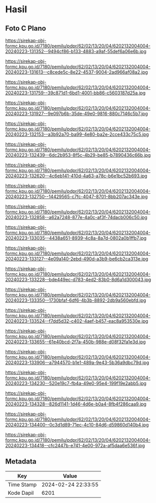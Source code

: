 # Hasil

## Foto C Plano

https://sirekap-obj-formc.kpu.go.id/7180/pemilu/pdpr/62/02/13/20/04/6202132004004-20240223-131352--9494cf86-b133-4883-a9af-55def6a06e6b.jpg

https://sirekap-obj-formc.kpu.go.id/7180/pemilu/pdpr/62/02/13/20/04/6202132004004-20240223-131613--c8cede5c-8e22-4537-9004-2ad966af08a2.jpg

https://sirekap-obj-formc.kpu.go.id/7180/pemilu/pdpr/62/02/13/20/04/6202132004004-20240223-131759--39c871d1-6bd1-4001-bb86-c5603187d25a.jpg

https://sirekap-obj-formc.kpu.go.id/7180/pemilu/pdpr/62/02/13/20/04/6202132004004-20240223-131927--9e097b6b-35de-49e0-9816-880c7146c5b7.jpg

https://sirekap-obj-formc.kpu.go.id/7180/pemilu/pdpr/62/02/13/20/04/6202132004004-20240223-132153--a3b92a70-ba99-4e80-ba2e-2cce433c75c5.jpg

https://sirekap-obj-formc.kpu.go.id/7180/pemilu/pdpr/62/02/13/20/04/6202132004004-20240223-132439--6dc2b953-8f5c-4b29-be85-b7890436c66b.jpg

https://sirekap-obj-formc.kpu.go.id/7180/pemilu/pdpr/62/02/13/20/04/6202132004004-20240223-132620--4c6eb141-410d-4a63-a78c-b6e1bc52b693.jpg

https://sirekap-obj-formc.kpu.go.id/7180/pemilu/pdpr/62/02/13/20/04/6202132004004-20240223-132750--14429565-c7fc-4047-8701-8bb207ac343e.jpg

https://sirekap-obj-formc.kpu.go.id/7180/pemilu/pdpr/62/02/13/20/04/6202132004004-20240223-132858--a62a7248-877e-4a0c-af3f-74dacb006c50.jpg

https://sirekap-obj-formc.kpu.go.id/7180/pemilu/pdpr/62/02/13/20/04/6202132004004-20240223-133035--4438a651-8939-4c8a-8a7d-0802a0b1ffb7.jpg

https://sirekap-obj-formc.kpu.go.id/7180/pemilu/pdpr/62/02/13/20/04/6202132004004-20240223-133127--4e09a140-2ebd-490d-a3b9-be6cb2ca313e.jpg

https://sirekap-obj-formc.kpu.go.id/7180/pemilu/pdpr/62/02/13/20/04/6202132004004-20240223-133228--bde449ec-d783-4ed2-83b0-8d6a1d300043.jpg

https://sirekap-obj-formc.kpu.go.id/7180/pemilu/pdpr/62/02/13/20/04/6202132004004-20240223-133350--1730bfaf-6df6-4b3b-8892-2db9a560ebfd.jpg

https://sirekap-obj-formc.kpu.go.id/7180/pemilu/pdpr/62/02/13/20/04/6202132004004-20240223-133524--f7dd5d32-c402-4aef-b457-eac8a953530e.jpg

https://sirekap-obj-formc.kpu.go.id/7180/pemilu/pdpr/62/02/13/20/04/6202132004004-20240223-133655--61e40bcd-2f7a-450b-988e-d08f32fa1e3d.jpg

https://sirekap-obj-formc.kpu.go.id/7180/pemilu/pdpr/62/02/13/20/04/6202132004004-20240223-133906--a7944570-b1e1-489a-9e43-5b36a9dbc79d.jpg

https://sirekap-obj-formc.kpu.go.id/7180/pemilu/pdpr/62/02/13/20/04/6202132004004-20240223-134230--520e19c7-fb4a-49e0-95e4-199f19e2abb5.jpg

https://sirekap-obj-formc.kpu.go.id/7180/pemilu/pdpr/62/02/13/20/04/6202132004004-20240223-134328--826d1141-1d46-4d6e-b0a4-8fb4f286caa9.jpg

https://sirekap-obj-formc.kpu.go.id/7180/pemilu/pdpr/62/02/13/20/04/6202132004004-20240223-134400--0c3d1d89-71ec-4c10-84d6-d59860d140b4.jpg

https://sirekap-obj-formc.kpu.go.id/7180/pemilu/pdpr/62/02/13/20/04/6202132004004-20240223-134418--cfc2447b-e741-4e00-972a-af5daa6e536f.jpg


## Metadata

| Key        | Value               |
| ---------- | ------------------- |
| Time Stamp | 2024-02-24 22:33:55 |
| Kode Dapil | 6201                |




